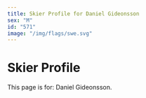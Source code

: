 ```yaml
---
title: Skier Profile for Daniel Gideonsson
sex: "M"
id: "571"
image: "/img/flags/swe.svg" 
---
```


# Skier Profile

This page is for: Daniel Gideonsson.
    
